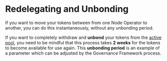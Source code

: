 # Redelegating and Unbonding

If you want to move your tokens between from one Node Operator to another, you can do this instantaneously, without any unbonding period.&#x20;

If you want to completely withdraw and **unbond** your tokens from the [active pool](../getting-started/learning-the-basics/introduction-to-cheqd-governance/#what-is-the-active-pool), you need to be mindful that this process takes **2 weeks** for the tokens to become available for use again. This **unbonding period** is an example of a parameter which can be adjusted by the Governance Framework process.
